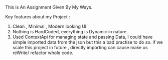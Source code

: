 This is An Assignment Given By My Ways.<br/>

Key features about my Project : <br/>
1) Clean , Minimal , Modern looking UI.<br/>
2) Nothing is HardCoded, everything is Dynamic in nature.<br/>
3) Used ContextApi for managing state and passing Data, I could have simple imported data from the json but this a bad practise to do so. if we scale this project in future , directly importing can cause make us reWrite/ refactor whole code.<br/>
